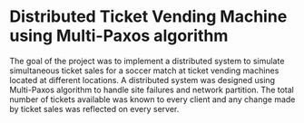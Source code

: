 # Distributed Ticket Vending Machine using Multi-Paxos algorithm
The goal of the project was to implement a distributed system to simulate simultaneous ticket sales for a soccer match at ticket vending machines located at different locations. 
A distributed system was designed using Multi-Paxos algorithm to handle site failures and network partition. The total number of tickets available was known to every client and any change made by ticket sales was reflected on every server. 

